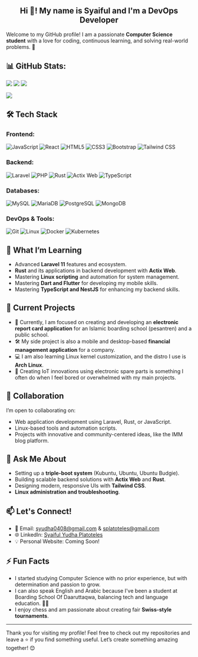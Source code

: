 <h2 align="center">Hi 👋! My name is Syaiful and I'm a DevOps Developer</h2>

Welcome to my GitHub profile! I am a passionate **Computer Science student** with a love for coding, continuous learning, and solving real-world problems. 🚀

## 📊 GitHub Stats:
![](https://github-readme-stats.vercel.app/api?username=Platotel3s&theme=dark&hide_border=false&include_all_commits=false&count_private=false)
![](https://github-readme-stats.vercel.app/api/top-langs/?username=Platotel3s&theme=dark&hide_border=false&include_all_commits=false&count_private=false&layout=compact)
![](https://github-readme-streak-stats.herokuapp.com/?user=Platotel3s&theme=dark&hide_border=false)

<img src="https://visitor-badge.laobi.icu/badge?page_id=Platotel3s.Platotel3s&"  />

## 🛠️ Tech Stack

### Frontend:
![JavaScript](https://img.shields.io/badge/-JavaScript-F7DF1E?logo=javascript&logoColor=black)
![React](https://img.shields.io/badge/-React-61DAFB?logo=react&logoColor=black)
![HTML5](https://img.shields.io/badge/-HTML5-E34F26?logo=html5&logoColor=white)
![CSS3](https://img.shields.io/badge/-CSS3-1572B6?logo=css3&logoColor=white)
![Bootstrap](https://img.shields.io/badge/-Bootstrap-7952B3?logo=bootstrap&logoColor=white)
![Tailwind CSS](https://img.shields.io/badge/-Tailwind_CSS-06B6D4?logo=tailwind-css&logoColor=white)

### Backend:
![Laravel](https://img.shields.io/badge/-Laravel-FF2D20?logo=laravel&logoColor=white)
![PHP](https://img.shields.io/badge/-PHP-777BB4?logo=php&logoColor=white)
![Rust](https://img.shields.io/badge/-Rust-000000?logo=rust&logoColor=white)
![Actix Web](https://img.shields.io/badge/-Actix_Web-000000?logo=actix&logoColor=white)
![TypeScript](https://img.shields.io/badge/-TypeScript-3178C6?logo=typescript&logoColor=white)


### Databases:
![MySQL](https://img.shields.io/badge/-MySQL-4479A1?logo=mysql&logoColor=white)
![MariaDB](https://img.shields.io/badge/-MariaDB-003545?logo=mariadb&logoColor=white)
![PostgreSQL](https://img.shields.io/badge/-PostgreSQL-4169E1?logo=postgresql&logoColor=white)
![MongoDB](https://img.shields.io/badge/-MongoDB-47A248?logo=mongodb&logoColor=white)

### DevOps & Tools:
![Git](https://img.shields.io/badge/-Git-F05032?logo=git&logoColor=white)
![Linux](https://img.shields.io/badge/-Linux-FCC624?logo=linux&logoColor=black)
![Docker](https://img.shields.io/badge/-Docker-2496ED?logo=docker&logoColor=white)
![Kubernetes](https://img.shields.io/badge/-Kubernetes-326CE5?logo=kubernetes&logoColor=white)

## 🌱 What I’m Learning
- Advanced **Laravel 11** features and ecosystem.
- **Rust** and its applications in backend development with **Actix Web**.
- Mastering **Linux scripting** and automation for system management.
- Mastering **Dart and Flutter** for developing my mobile skills.
- Mastering **TypeScript and NestJS** for enhancing my backend skills.

## 🔭 Current Projects
- 🌟 Currently, I am focused on creating and developing an **electronic report card application** for an Islamic boarding school (pesantren) and a public school.
- 🛠️ My side project is also a mobile and desktop-based **financial management application** for a company.
- 💻 I am also learning Linux kernel customization, and the distro I use is **Arch Linux**.
- 🌟 Creating IoT innovations using electronic spare parts is something I often do when I feel bored or overwhelmed with my main projects.

## 👯 Collaboration
I’m open to collaborating on:
- Web application development using Laravel, Rust, or JavaScript.
- Linux-based tools and automation scripts.
- Projects with innovative and community-centered ideas, like the IMM blog platform.

## 💬 Ask Me About
- Setting up a **triple-boot system** (Kubuntu, Ubuntu, Ubuntu Budgie).
- Building scalable backend solutions with **Actix Web** and **Rust**.
- Designing modern, responsive UIs with **Tailwind CSS**.
- **Linux administration and troubleshooting**.

## 📫 Let's Connect!
- 📧 Email: syudha0408@gmail.com & splatoteles@gmail.com
- 🌐 LinkedIn: [Syaiful Yudha Platoteles](https://www.linkedin.com/in/syaiful-yudha-platoteles-8332b92b3/)
- 💡 Personal Website: Coming Soon!

## ⚡ Fun Facts
- I started studying Computer Science with no prior experience, but with determination and passion to grow.
- I can also speak English and Arabic because I've been a student at Boarding School Of Daaruttaqwa, balancing tech and language education. 🕌✨
- I enjoy chess and am passionate about creating fair **Swiss-style tournaments**.

---

Thank you for visiting my profile! Feel free to check out my repositories and leave a ⭐ if you find something useful. Let’s create something amazing together! 😊
